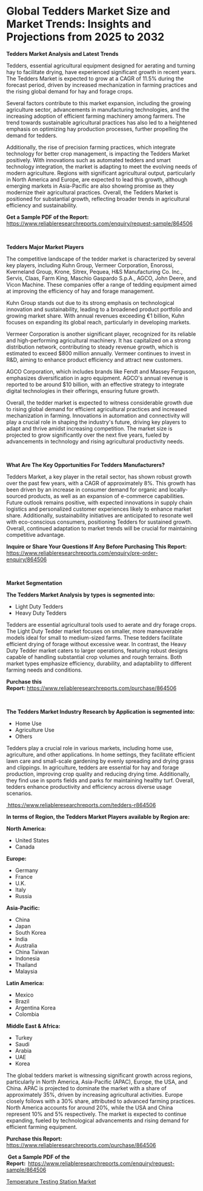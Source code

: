 <p><h1>Global Tedders Market Size and Market Trends: Insights and Projections from 2025 to 2032</h1></p><p><strong>Tedders Market Analysis and Latest Trends</strong></p>
<p><p>Tedders, essential agricultural equipment designed for aerating and turning hay to facilitate drying, have experienced significant growth in recent years. The Tedders Market is expected to grow at a CAGR of 11.5% during the forecast period, driven by increased mechanization in farming practices and the rising global demand for hay and forage crops. </p><p>Several factors contribute to this market expansion, including the growing agriculture sector, advancements in manufacturing technologies, and the increasing adoption of efficient farming machinery among farmers. The trend towards sustainable agricultural practices has also led to a heightened emphasis on optimizing hay production processes, further propelling the demand for tedders.</p><p>Additionally, the rise of precision farming practices, which integrate technology for better crop management, is impacting the Tedders Market positively. With innovations such as automated tedders and smart technology integration, the market is adapting to meet the evolving needs of modern agriculture. Regions with significant agricultural output, particularly in North America and Europe, are expected to lead this growth, although emerging markets in Asia-Pacific are also showing promise as they modernize their agricultural practices. Overall, the Tedders Market is positioned for substantial growth, reflecting broader trends in agricultural efficiency and sustainability.</p></p>
<p><strong>Get a Sample PDF of the Report:&nbsp;</strong> <a href="https://www.reliableresearchreports.com/enquiry/request-sample/864506?utm_campaign=2738&utm_medium=2&utm_source=Github&utm_content=ia&utm_term=10042025&utm_id=tedders">https://www.reliableresearchreports.com/enquiry/request-sample/864506</a></p>
<p>&nbsp;</p>
<p><strong>Tedders Major Market Players</strong></p>
<p><p>The competitive landscape of the tedder market is characterized by several key players, including Kuhn Group, Vermeer Corporation, Enorossi, Kverneland Group, Krone, Sitrex, Pequea, H&S Manufacturing Co. Inc., Servis, Claas, Farm King, Maschio Gaspardo S.p.A., AGCO, John Deere, and Vicon Machine. These companies offer a range of tedding equipment aimed at improving the efficiency of hay and forage management.</p><p>Kuhn Group stands out due to its strong emphasis on technological innovation and sustainability, leading to a broadened product portfolio and growing market share. With annual revenues exceeding €1 billion, Kuhn focuses on expanding its global reach, particularly in developing markets.</p><p>Vermeer Corporation is another significant player, recognized for its reliable and high-performing agricultural machinery. It has capitalized on a strong distribution network, contributing to steady revenue growth, which is estimated to exceed $800 million annually. Vermeer continues to invest in R&D, aiming to enhance product efficiency and attract new customers.</p><p>AGCO Corporation, which includes brands like Fendt and Massey Ferguson, emphasizes diversification in agro equipment. AGCO's annual revenue is reported to be around $10 billion, with an effective strategy to integrate digital technologies in their offerings, ensuring future growth.</p><p>Overall, the tedder market is expected to witness considerable growth due to rising global demand for efficient agricultural practices and increased mechanization in farming. Innovations in automation and connectivity will play a crucial role in shaping the industry's future, driving key players to adapt and thrive amidst increasing competition. The market size is projected to grow significantly over the next five years, fueled by advancements in technology and rising agricultural productivity needs.</p></p>
<p>&nbsp;</p>
<p><strong>What Are The Key Opportunities For Tedders Manufacturers?</strong></p>
<p><p>Tedders Market, a key player in the retail sector, has shown robust growth over the past few years, with a CAGR of approximately 8%. This growth has been driven by an increase in consumer demand for organic and locally-sourced products, as well as an expansion of e-commerce capabilities. Future outlook remains positive, with expected innovations in supply chain logistics and personalized customer experiences likely to enhance market share. Additionally, sustainability initiatives are anticipated to resonate well with eco-conscious consumers, positioning Tedders for sustained growth. Overall, continued adaptation to market trends will be crucial for maintaining competitive advantage.</p></p>
<p><strong>Inquire or Share Your Questions If Any Before Purchasing This Report:</strong> <a href="https://www.reliableresearchreports.com/enquiry/pre-order-enquiry/864506?utm_campaign=2738&utm_medium=2&utm_source=Github&utm_content=ia&utm_term=10042025&utm_id=tedders">https://www.reliableresearchreports.com/enquiry/pre-order-enquiry/864506</a></p>
<p>&nbsp;</p>
<p><strong>Market Segmentation</strong></p>
<p><strong>The Tedders Market Analysis by types is segmented into:</strong></p>
<p><ul><li>Light Duty Tedders</li><li>Heavy Duty Tedders</li></ul></p>
<p><p>Tedders are essential agricultural tools used to aerate and dry forage crops. The Light Duty Tedder market focuses on smaller, more maneuverable models ideal for small to medium-sized farms. These tedders facilitate efficient drying of forage without excessive wear. In contrast, the Heavy Duty Tedder market caters to larger operations, featuring robust designs capable of handling substantial crop volumes and rough terrains. Both market types emphasize efficiency, durability, and adaptability to different farming needs and conditions.</p></p>
<p><strong>Purchase this Report:&nbsp;</strong><a href="https://www.reliableresearchreports.com/purchase/864506?utm_campaign=2738&utm_medium=2&utm_source=Github&utm_content=ia&utm_term=10042025&utm_id=tedders">https://www.reliableresearchreports.com/purchase/864506</a></p>
<p>&nbsp;</p>
<p><strong>The Tedders Market Industry Research by Application is segmented into:</strong></p>
<p><ul><li>Home Use</li><li>Agriculture Use</li><li>Others</li></ul></p>
<p><p>Tedders play a crucial role in various markets, including home use, agriculture, and other applications. In home settings, they facilitate efficient lawn care and small-scale gardening by evenly spreading and drying grass and clippings. In agriculture, tedders are essential for hay and forage production, improving crop quality and reducing drying time. Additionally, they find use in sports fields and parks for maintaining healthy turf. Overall, tedders enhance productivity and efficiency across diverse usage scenarios.</p></p>
<p><a href="https://www.reliableresearchreports.com/tedders-r864506?utm_campaign=2738&utm_medium=2&utm_source=Github&utm_content=ia&utm_term=10042025&utm_id=tedders">&nbsp;https://www.reliableresearchreports.com/tedders-r864506</a></p>
<p><strong>In terms of Region, the Tedders Market Players available by Region are:</strong></p>
<p>
    <p> <strong> North America: </strong>
        <ul>
            <li>United States</li>
            <li>Canada</li>
        </ul>
        </p> 
    <p> <strong> Europe: </strong>
        <ul>
            <li>Germany</li>
            <li>France</li>
            <li>U.K.</li>
            <li>Italy</li>
            <li>Russia</li>
        </ul>
        </p> 
    <p> <strong> Asia-Pacific: </strong>
        <ul>
            <li>China</li>
            <li>Japan</li>
            <li>South Korea</li>
            <li>India</li>
            <li>Australia</li>
            <li>China Taiwan</li>
            <li>Indonesia</li>
            <li>Thailand</li>
            <li>Malaysia</li>
        </ul>
        </p> 
    <p> <strong> Latin America: </strong>
        <ul>
            <li>Mexico</li>
            <li>Brazil</li>
            <li>Argentina Korea</li>
            <li>Colombia</li>
        </ul>
        </p> 
    <p> <strong> Middle East & Africa: </strong>
        <ul>
            <li>Turkey</li>
            <li>Saudi</li>
            <li>Arabia</li>
            <li>UAE</li>
            <li>Korea</li>
        </ul>
    </p>
    </p>
<p><p>The global tedders market is witnessing significant growth across regions, particularly in North America, Asia-Pacific (APAC), Europe, the USA, and China. APAC is projected to dominate the market with a share of approximately 35%, driven by increasing agricultural activities. Europe closely follows with a 30% share, attributed to advanced farming practices. North America accounts for around 20%, while the USA and China represent 10% and 5% respectively. The market is expected to continue expanding, fueled by technological advancements and rising demand for efficient farming equipment.</p></p>
<p><strong>Purchase this Report: </strong><a href="https://www.reliableresearchreports.com/purchase/864506?utm_campaign=2738&utm_medium=2&utm_source=Github&utm_content=ia&utm_term=10042025&utm_id=tedders">https://www.reliableresearchreports.com/purchase/864506</a></p>
<p>&nbsp;<strong>Get a Sample PDF of the Report:&nbsp;&nbsp;</strong><a href="https://www.reliableresearchreports.com/enquiry/request-sample/864506?utm_campaign=2738&utm_medium=2&utm_source=Github&utm_content=ia&utm_term=10042025&utm_id=tedders">https://www.reliableresearchreports.com/enquiry/request-sample/864506</a></p>
<p><strong></strong></p>
<p><p><a href="https://github.com/houltngake/Market-Research-Report-List-1/blob/main/temperature-testing-station-market.md?utm_campaign=2738&utm_medium=2&utm_source=Github&utm_content=ia&utm_term=10042025&utm_id=tedders">Temperature Testing Station Market</a></p></p>